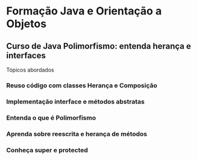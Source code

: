 # Formação Java e Orientação a Objetos


## Curso de Java Polimorfismo: entenda herança e interfaces

Tópicos abordados
  
### Reuso código com classes Herança e Composição
### Implementação interface e métodos abstratas
### Entenda o que é Polimorfismo
### Aprenda sobre reescrita e herança de métodos
### Conheça super e protected


